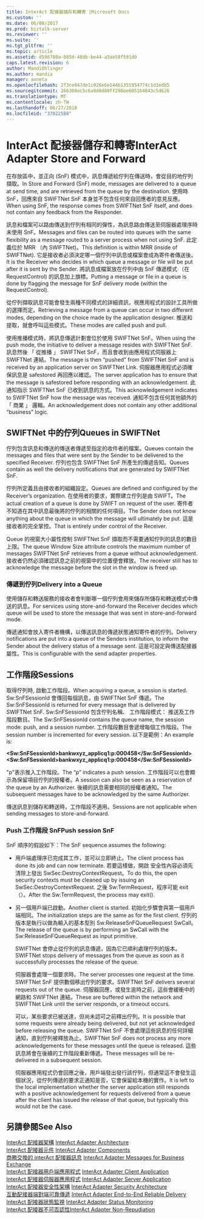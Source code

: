 ```yaml
---
title: InterAct 配接器儲存和轉寄 |Microsoft Docs
ms.custom: ''
ms.date: 06/08/2017
ms.prod: biztalk-server
ms.reviewer: ''
ms.suite: ''
ms.tgt_pltfrm: ''
ms.topic: article
ms.assetid: d596780a-085d-48db-be44-a3ae58f591d0
caps.latest.revision: 6
author: MandiOhlinger
ms.author: mandia
manager: anneta
ms.openlocfilehash: 2f3ce047de1c926e6e144b1351954774c1d3edb5
ms.sourcegitcommit: 266308ec5c6a9d8d80ff298ee6051b4843c5d626
ms.translationtype: MT
ms.contentlocale: zh-TW
ms.lasthandoff: 06/27/2018
ms.locfileid: "37022588"
---
```

# <a name="interact-adapter-store-and-forward"></a><span data-ttu-id="e6f26-102">InterAct 配接器儲存和轉寄</span><span class="sxs-lookup"><span data-stu-id="e6f26-102">InterAct Adapter Store and Forward</span></span>
<span data-ttu-id="e6f26-103">在存放區中，並正向 (SnF) 模式中，訊息傳遞給佇列在傳送時，會從目的地佇列擷取。</span><span class="sxs-lookup"><span data-stu-id="e6f26-103">In Store and Forward (SnF) mode, messages are delivered to a queue at send time, and are retrieved from the queue by the destination.</span></span> <span data-ttu-id="e6f26-104">使用時 SnF，回應來自 SWIFTNet SnF 本身並不包含任何來自回應者的意見反應。</span><span class="sxs-lookup"><span data-stu-id="e6f26-104">When using SnF, the response comes from SWIFTNet SnF itself, and does not contain any feedback from the Responder.</span></span>  
  
 <span data-ttu-id="e6f26-105">訊息和檔案可以路由傳送到佇列有相同的彈性，為訊息路由傳送至伺服器處理序時未使用 SnF。</span><span class="sxs-lookup"><span data-stu-id="e6f26-105">Messages and files can be routed into queues with the same flexibility as a message routed to a server process when not using SnF.</span></span> <span data-ttu-id="e6f26-106">此定義位於 MRR （內 SWIFTNet)。</span><span class="sxs-lookup"><span data-stu-id="e6f26-106">This definition is within MRR (inside of SWIFTNet).</span></span> <span data-ttu-id="e6f26-107">它是接收者必須決定哪一個佇列中訊息或檔案會成為寄件者傳送後。</span><span class="sxs-lookup"><span data-stu-id="e6f26-107">It is the Receiver who decides in which queue a message or file will be put after it is sent by the Sender.</span></span> <span data-ttu-id="e6f26-108">將訊息或檔案放在佇列中由 SnF 傳遞模式 （在 RequestControl) 的訊息加上旗標。</span><span class="sxs-lookup"><span data-stu-id="e6f26-108">Putting a message or file in a queue is done by flagging the message for SnF delivery mode (within the RequestControl).</span></span>  
  
 <span data-ttu-id="e6f26-109">從佇列擷取訊息可能會發生兩種不同模式的詳細資訊，視應用程式的設計工具所做的選擇而定。</span><span class="sxs-lookup"><span data-stu-id="e6f26-109">Retrieving a message from a queue can occur in two different modes, depending on the choice made by the application designer.</span></span> <span data-ttu-id="e6f26-110">推送和提取，就會呼叫這些模式。</span><span class="sxs-lookup"><span data-stu-id="e6f26-110">These modes are called push and pull.</span></span>  
  
 <span data-ttu-id="e6f26-111">使用推播模式時，將訊息傳遞計劃會位於使用 SWIFTNet SnF。</span><span class="sxs-lookup"><span data-stu-id="e6f26-111">When using the push mode, the initiative to deliver a message resides with SWIFTNet SnF.</span></span> <span data-ttu-id="e6f26-112">訊息然後 「 從推播 」 SWIFTNet SnF，而且會收到由應用程式伺服器上 SWIFTNet 連結。</span><span class="sxs-lookup"><span data-stu-id="e6f26-112">The message is then “pushed” from SWIFTNet SnF and is received by an application server on SWIFTNet Link.</span></span> <span data-ttu-id="e6f26-113">伺服器應用程式必須確保訊息是 safestored 再回應以確認。</span><span class="sxs-lookup"><span data-stu-id="e6f26-113">The server application has to ensure that the message is safestored before responding with an acknowledgement.</span></span> <span data-ttu-id="e6f26-114">此通知指示 SWIFTNet SnF 已收到訊息的方式。</span><span class="sxs-lookup"><span data-stu-id="e6f26-114">This acknowledgement indicates to SWIFTNet SnF how the message was received.</span></span> <span data-ttu-id="e6f26-115">通知不包含任何其他額外的 「 商業 」 邏輯。</span><span class="sxs-lookup"><span data-stu-id="e6f26-115">An acknowledgement does not contain any other additional “business” logic.</span></span>  
  
## <a name="queues-in-swiftnet"></a><span data-ttu-id="e6f26-116">SWIFTNet 中的佇列</span><span class="sxs-lookup"><span data-stu-id="e6f26-116">Queues in SWIFTNet</span></span>  
 <span data-ttu-id="e6f26-117">佇列包含訊息和傳送的傳送者傳遞至指定的收件者的檔案。</span><span class="sxs-lookup"><span data-stu-id="e6f26-117">Queues contain the messages and files that were sent by the Sender to be delivered to the specified Receiver.</span></span> <span data-ttu-id="e6f26-118">佇列也包含 SWIFTNet SnF 所產生的傳遞告知。</span><span class="sxs-lookup"><span data-stu-id="e6f26-118">Queues contain as well the delivery notifications that are generated by SWIFTNet SnF.</span></span>  
  
 <span data-ttu-id="e6f26-119">佇列所定義且由接收者的組織設定。</span><span class="sxs-lookup"><span data-stu-id="e6f26-119">Queues are defined and configured by the Receiver’s organization.</span></span> <span data-ttu-id="e6f26-120">在使用者的要求，實際建立佇列是由 SWIFT。</span><span class="sxs-lookup"><span data-stu-id="e6f26-120">The actual creation of a queue is done by SWIFT on request of the user.</span></span> <span data-ttu-id="e6f26-121">寄件者不知道在其中訊息最後將的佇列的相關的任何項目。</span><span class="sxs-lookup"><span data-stu-id="e6f26-121">The Sender does not know anything about the queue in which the message will ultimately be put.</span></span> <span data-ttu-id="e6f26-122">這是接收者的完全掌控。</span><span class="sxs-lookup"><span data-stu-id="e6f26-122">That is entirely under control of the Receiver.</span></span>  
  
 <span data-ttu-id="e6f26-123">Queue 的視窗大小屬性控制 SWIFTNet SnF 擷取而不需要通知佇列的訊息的數目上限。</span><span class="sxs-lookup"><span data-stu-id="e6f26-123">The queue Window Size attribute controls the maximum number of messages SWIFTNet SnF retrieves from a queue without acknowledgement.</span></span> <span data-ttu-id="e6f26-124">接收者仍然必須確認訊息之前的視窗中的位置便會釋放。</span><span class="sxs-lookup"><span data-stu-id="e6f26-124">The receiver still has to acknowledge the message before the slot in the window is freed up.</span></span>  
  
### <a name="delivery-into-a-queue"></a><span data-ttu-id="e6f26-125">傳遞到佇列</span><span class="sxs-lookup"><span data-stu-id="e6f26-125">Delivery into a Queue</span></span>  
 <span data-ttu-id="e6f26-126">使用儲存和轉送服務的接收者會判斷哪一個佇列會用來儲存所儲存和轉送模式中傳送的訊息。</span><span class="sxs-lookup"><span data-stu-id="e6f26-126">For services using store-and-forward the Receiver decides which queue will be used to store the message that was sent in store-and-forward mode.</span></span>  
  
 <span data-ttu-id="e6f26-127">傳遞通知會放入寄件者機構，以傳送訊息的傳遞狀態通知寄件者的佇列。</span><span class="sxs-lookup"><span data-stu-id="e6f26-127">Delivery notifications are put into a queue of the Senders institution, to inform the Sender about the delivery status of a message sent.</span></span> <span data-ttu-id="e6f26-128">這是可設定與傳送配接器屬性。</span><span class="sxs-lookup"><span data-stu-id="e6f26-128">This is configurable with the send adapter properties.</span></span>  
  
## <a name="sessions"></a><span data-ttu-id="e6f26-129">工作階段</span><span class="sxs-lookup"><span data-stu-id="e6f26-129">Sessions</span></span>  
 <span data-ttu-id="e6f26-130">取得佇列時, 啟動工作階段。</span><span class="sxs-lookup"><span data-stu-id="e6f26-130">When acquiring a queue, a session is started.</span></span> <span data-ttu-id="e6f26-131">Sw:SnFSessionId 會傳回每個訊息，由 SWIFTNet SnF 傳遞。</span><span class="sxs-lookup"><span data-stu-id="e6f26-131">The Sw:SnFSessionId is returned for every message that is delivered by SWIFTNet SnF.</span></span> <span data-ttu-id="e6f26-132">Sw:SnFSessionId 包含佇列名稱、 工作階段模式： 推送及工作階段數目。</span><span class="sxs-lookup"><span data-stu-id="e6f26-132">The Sw:SnFSessionId contains the queue name, the session mode: push, and a session number.</span></span> <span data-ttu-id="e6f26-133">工作階段數目會遞增每個工作階段。</span><span class="sxs-lookup"><span data-stu-id="e6f26-133">The session number is incremented for every session.</span></span> <span data-ttu-id="e6f26-134">以下是範例：</span><span class="sxs-lookup"><span data-stu-id="e6f26-134">An example is:</span></span>  
  
 <span data-ttu-id="e6f26-135">**\<Sw:SnFSessionId\>bankwxyz_applicq1:p:000458\</Sw:SnFSessionId\>**</span><span class="sxs-lookup"><span data-stu-id="e6f26-135">**\<Sw:SnFSessionId\>bankwxyz_applicq1:p:000458\</Sw:SnFSessionId\>**</span></span>  
  
 <span data-ttu-id="e6f26-136">"p"表示推入工作階段。</span><span class="sxs-lookup"><span data-stu-id="e6f26-136">The “p” indicates a push session.</span></span> <span data-ttu-id="e6f26-137">工作階段可以也會顯示為保留項目佇列的授權者。</span><span class="sxs-lookup"><span data-stu-id="e6f26-137">A session can also be seen as a reservation of the queue by an Authorizer.</span></span> <span data-ttu-id="e6f26-138">後續的訊息需要相同的授權者通知。</span><span class="sxs-lookup"><span data-stu-id="e6f26-138">The subsequent messages have to be acknowledged by the same Authorizer.</span></span>  
  
 <span data-ttu-id="e6f26-139">傳送訊息到儲存和轉送時，工作階段不適用。</span><span class="sxs-lookup"><span data-stu-id="e6f26-139">Sessions are not applicable when sending messages to store-and-forward.</span></span>  
  
### <a name="push-session-snf"></a><span data-ttu-id="e6f26-140">Push 工作階段 SnF</span><span class="sxs-lookup"><span data-stu-id="e6f26-140">Push session SnF</span></span>  
 <span data-ttu-id="e6f26-141">SnF 順序的假設如下：</span><span class="sxs-lookup"><span data-stu-id="e6f26-141">The SnF sequence assumes the following:</span></span>  
  
- <span data-ttu-id="e6f26-142">用戶端處理序已完成其工作，並可以立即終止。</span><span class="sxs-lookup"><span data-stu-id="e6f26-142">The client process has done its job and can now terminate.</span></span> <span data-ttu-id="e6f26-143">若要這樣做，開啟 安全性內容必須先清除上發出 SwSec:DestroyContextRequest。</span><span class="sxs-lookup"><span data-stu-id="e6f26-143">To do this, the open security contexts must be cleaned up by issuing an SwSec:DestroyContextRequest.</span></span> <span data-ttu-id="e6f26-144">之後 Sw:TermRequest，程序可能 exit （）。</span><span class="sxs-lookup"><span data-stu-id="e6f26-144">After the Sw:TermRequest, the process may exit().</span></span>  
  
- <span data-ttu-id="e6f26-145">另一個用戶端已啟動。</span><span class="sxs-lookup"><span data-stu-id="e6f26-145">Another client is started.</span></span> <span data-ttu-id="e6f26-146">初始化步驟會與第一個用戶端相同。</span><span class="sxs-lookup"><span data-stu-id="e6f26-146">The initialization steps are the same as for the first client.</span></span> <span data-ttu-id="e6f26-147">佇列的版本是執行以做為輸入的基本型別 Sw:ReleaseSnFQueueRequest SwCall。</span><span class="sxs-lookup"><span data-stu-id="e6f26-147">The release of the queue is by performing an SwCall with the Sw:ReleaseSnFQueueRequest as input primitive.</span></span>  
  
   <span data-ttu-id="e6f26-148">SWIFTNet 會停止從佇列的訊息傳遞，因為它已順利處理佇列的版本。</span><span class="sxs-lookup"><span data-stu-id="e6f26-148">SWIFTNet stops delivery of messages from the queue as soon as it successfully processes the release of the queue.</span></span>  
  
  <span data-ttu-id="e6f26-149">伺服器會處理一個要求時。</span><span class="sxs-lookup"><span data-stu-id="e6f26-149">The server processes one request at the time.</span></span> <span data-ttu-id="e6f26-150">SWIFTNet SnF 提供數個移出佇列的要求。</span><span class="sxs-lookup"><span data-stu-id="e6f26-150">SWIFTNet SnF delivers several requests out of the queue.</span></span> <span data-ttu-id="e6f26-151">伺服器回應，或發生逾時之前，這些會緩衝中的網路和 SWIFTNet 連結。</span><span class="sxs-lookup"><span data-stu-id="e6f26-151">These are buffered within the network and SWIFTNet Link until the server responds, or a timeout occurs.</span></span>  
  
  <span data-ttu-id="e6f26-152">可以，某些要求已被送達，但尚未認可之前釋出佇列。</span><span class="sxs-lookup"><span data-stu-id="e6f26-152">It is possible that some requests were already being delivered, but not yet acknowledged before releasing the queue.</span></span> <span data-ttu-id="e6f26-153">SWIFTNet SnF 不會處理這些訊息的任何詳細通知，直到佇列被釋放為止。</span><span class="sxs-lookup"><span data-stu-id="e6f26-153">SWIFTNet SnF does not process any more acknowledgements for these messages until the queue is released.</span></span> <span data-ttu-id="e6f26-154">這些訊息將會在後續的工作階段重新傳遞。</span><span class="sxs-lookup"><span data-stu-id="e6f26-154">These messages will be re-delivered in a subsequent session.</span></span>  
  
  <span data-ttu-id="e6f26-155">伺服器應用程式仍會回應之後，用戶端發出發行該佇列，但通常這不會發生這個狀況，從佇列傳遞的要求正通知是否，它會保留給本機的實作。</span><span class="sxs-lookup"><span data-stu-id="e6f26-155">It is left to the local implementation whether the server application still responds with a positive acknowledgement for requests delivered from a queue after the client has issued the release of that queue, but typically this would not be the case.</span></span>  
  
## <a name="see-also"></a><span data-ttu-id="e6f26-156">另請參閱</span><span class="sxs-lookup"><span data-stu-id="e6f26-156">See Also</span></span>  
 <span data-ttu-id="e6f26-157">[InterAct 配接器架構](../../adapters-and-accelerators/fileact-interact/interact-adapter-architecture.md) </span><span class="sxs-lookup"><span data-stu-id="e6f26-157">[InterAct Adapter Architecture](../../adapters-and-accelerators/fileact-interact/interact-adapter-architecture.md) </span></span>  
 <span data-ttu-id="e6f26-158">[InterAct 配接器元件](../../adapters-and-accelerators/fileact-interact/interact-adapter-components.md) </span><span class="sxs-lookup"><span data-stu-id="e6f26-158">[InterAct Adapter Components](../../adapters-and-accelerators/fileact-interact/interact-adapter-components.md) </span></span>  
 <span data-ttu-id="e6f26-159">[商務交換的 interAct 配接器訊息](../../adapters-and-accelerators/fileact-interact/interact-adapter-messages-for-business-exchange.md) </span><span class="sxs-lookup"><span data-stu-id="e6f26-159">[InterAct Adapter Messages for Business Exchange](../../adapters-and-accelerators/fileact-interact/interact-adapter-messages-for-business-exchange.md) </span></span>  
 <span data-ttu-id="e6f26-160">[InterAct 配接器用戶端應用程式](../../adapters-and-accelerators/fileact-interact/interact-adapter-client-application.md) </span><span class="sxs-lookup"><span data-stu-id="e6f26-160">[InterAct Adapter Client Application](../../adapters-and-accelerators/fileact-interact/interact-adapter-client-application.md) </span></span>  
 <span data-ttu-id="e6f26-161">[InterAct 配接器伺服器應用程式](../../adapters-and-accelerators/fileact-interact/interact-adapter-server-application.md) </span><span class="sxs-lookup"><span data-stu-id="e6f26-161">[InterAct Adapter Server Application](../../adapters-and-accelerators/fileact-interact/interact-adapter-server-application.md) </span></span>  
 <span data-ttu-id="e6f26-162">[InterAct 配接器安全性架構](../../adapters-and-accelerators/fileact-interact/interact-adapter-security-architecture.md) </span><span class="sxs-lookup"><span data-stu-id="e6f26-162">[InterAct Adapter Security Architecture](../../adapters-and-accelerators/fileact-interact/interact-adapter-security-architecture.md) </span></span>  
 <span data-ttu-id="e6f26-163">[互動配接器端對端可靠傳遞](../../adapters-and-accelerators/fileact-interact/interact-adapter-end-to-end-reliable-delivery.md) </span><span class="sxs-lookup"><span data-stu-id="e6f26-163">[InterAct Adapter End-to-End Reliable Delivery](../../adapters-and-accelerators/fileact-interact/interact-adapter-end-to-end-reliable-delivery.md) </span></span>  
 <span data-ttu-id="e6f26-164">[InterAct 配接器狀態監視](../../adapters-and-accelerators/fileact-interact/interact-adapter-status-monitoring.md) </span><span class="sxs-lookup"><span data-stu-id="e6f26-164">[InterAct Adapter Status Monitoring](../../adapters-and-accelerators/fileact-interact/interact-adapter-status-monitoring.md) </span></span>  
 [<span data-ttu-id="e6f26-165">InterAct 配接器不可否認性</span><span class="sxs-lookup"><span data-stu-id="e6f26-165">InterAct Adapter Non-Repudiation</span></span>](../../adapters-and-accelerators/fileact-interact/interact-adapter-non-repudiation.md)